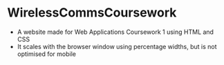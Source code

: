 # WirelessCommsCoursework
- A website made for Web Applications Coursework 1 using HTML and CSS
- It scales with the browser window using percentage widths, but is not optimised for mobile
